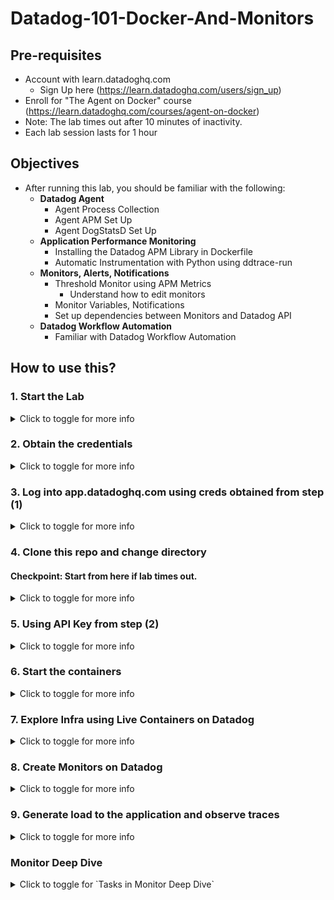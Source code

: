 # Datadog-101-Docker-And-Monitors

## Pre-requisites 
- Account with learn.datadoghq.com
  - Sign Up here (https://learn.datadoghq.com/users/sign_up)
- Enroll for "The Agent on Docker" course (https://learn.datadoghq.com/courses/agent-on-docker)
- Note: The lab times out after 10 minutes of inactivity.
- Each lab session lasts for 1 hour

## Objectives
- After running this lab, you should be familiar with the following:
  - **Datadog Agent**
    - Agent Process Collection
    - Agent APM Set Up
    - Agent DogStatsD Set Up
  - **Application Performance Monitoring**
    - Installing the Datadog APM Library in Dockerfile
    - Automatic Instrumentation with Python using ddtrace-run
  - **Monitors, Alerts, Notifications**
    - Threshold Monitor using APM Metrics
      - Understand how to edit monitors
    - Monitor Variables, Notifications  
    - Set up dependencies between Monitors and Datadog API
  - **Datadog Workflow Automation**
    - Familiar with Datadog Workflow Automation  

## How to use this?
### 1. Start the Lab
<details>
<summary>Click to toggle for more info</summary>
  
![image](https://github.com/jon94/Datadog-SG-Labs/assets/40360784/81283ffc-d20a-4dec-95db-10821b008675)

</details>

### 2. Obtain the credentials
<details>
<summary>Click to toggle for more info</summary>
  
![image](https://github.com/jon94/Datadog-SG-Labs/assets/40360784/d2f176d0-8f85-409b-9e77-70d09781ad35)

</details>

### 3. Log into app.datadoghq.com using creds obtained from step (1)
<details>
<summary>Click to toggle for more info</summary>
  
<img width="1501" alt="image" src="https://github.com/jon94/Datadog-SG-Labs/assets/40360784/7518ae2b-18c0-40dc-a535-0dbe3a7c19fd">
- If you are having issue logging in, please click on "Help" and navigate to "My training credentials don't work".

![image](https://github.com/jon94/Datadog-SG-Labs/assets/40360784/b11651c4-aec4-4cd4-9672-8d3e99cb8e2c)

</details>

### 4. Clone this repo and change directory
#### Checkpoint: Start from here if lab times out.
<details>
<summary>Click to toggle for more info</summary>

```
cd

git clone https://github.com/jon94/Datadog-SG-Labs.git

cd Datadog-SG-Labs/datadog-101-docker
```
![image](https://github.com/jon94/Datadog-SG-Labs/assets/40360784/fdbf45c0-e269-4440-b323-ea2b17e0c3e4)

</details>

### 5. Using API Key from step (2)
<details>
<summary>Click to toggle for more info</summary>
- Make sure you are in the correct directory >> root@agent-docker-lab-host:~/Datadog-SG-Labs/datadog-101-docker
  
```
# Replace "your_actual_api_key" with your actual API key in docker-compose.yaml
api_key="your_actual_api_key"
sed -i 's/YOUR API KEY/'"$api_key"'/g' docker-compose.yaml
```

```  
# Replace 'YOUR API KEY' with your actual API key in the rest of the required files
find . -type f -exec sed -i 's/YOUR_API_KEY/'"$api_key"'/g' {} +
```

</details>

### 6. Start the containers
<details>
<summary>Click to toggle for more info</summary>

- Make sure you are in the correct directory >> root@agent-docker-lab-host:~/Datadog-SG-Labs/datadog-101-docker
```
docker compose up -d --force-recreate --no-deps --build
```
- Check that the containers are up and running
```
docker ps -a
```
![image](https://github.com/jon94/Datadog-SG-Labs/assets/40360784/54d1442f-e9a6-4521-8161-fcdbcd9b6a97)

</details>

### 7. Explore Infra using Live Containers on Datadog
<details>
<summary>Click to toggle for more info</summary>
  
- [Live Containers](https://app.datadoghq.com/containers?query=short_image%3A%28agent%20OR%20datadog-101-docker-web%29&overview-na-groups=false&selectedTopGraph=timeseries)
<img width="1346" alt="image" src="https://github.com/jon94/Datadog-SG-Labs/assets/40360784/f03a67e4-a479-489e-8a72-eefcd3db0617">
<img width="1040" alt="image" src="https://github.com/jon94/Datadog-SG-Labs/assets/40360784/48cd289a-74e6-45c3-9f27-f9c0ddf9d8d9">

</details>

### 8. Create Monitors on Datadog
<details>
<summary>Click to toggle for more info</summary>

**Task 1: Create an Application Key in Datadog**
<details>
<summary>Click to toggle for more info</summary>

- [Create](https://docs.datadoghq.com/account_management/api-app-keys/#add-application-keys) an application key in Datadog UI. We will need this for this step.

- Proceed to next step after application key is created
  
```
# Replace "your_actual_app_key" with your actual APP key in docker-compose.yaml

app_key="your_actual_app_key"
find . -type f -exec sed -i 's/YOUR_APP_KEY/'"$app_key"'/g' {} +
```
```
chmod +x create_monitor.sh
./create_monitor.sh
```
![image](https://github.com/jon94/Datadog-SG-Labs/assets/40360784/4fa64f28-0c21-4578-9029-94abc45157f2)

</details>

**Task 2: Edit the created monitor to shorten the evaluation time**
<details>
<summary>Click to toggle for more info</summary>
  
![image](https://github.com/jon94/Datadog-SG-Labs/assets/40360784/ae03c3f0-265f-478b-b683-18f05c4769eb)

</details>

**Task 3: Based on the threshold monitor, create a similar one for simulate_error service**
<details>
<summary>Click to toggle for more info</summary>
  
- 2 methods
  - From Service Catalogue
    <img width="1329" alt="image" src="https://github.com/jon94/Datadog-SG-Labs/assets/40360784/511c7a9a-5145-443a-af4e-278a12d4db10">
  - From Monitors
    <img width="1352" alt="image" src="https://github.com/jon94/Datadog-SG-Labs/assets/40360784/7f718644-bfc8-4683-93fb-2819bc36860a">
    <img width="1351" alt="image" src="https://github.com/jon94/Datadog-SG-Labs/assets/40360784/680d4621-a854-4fbd-8f2d-70a251cd52ba">
    
</details>

**Task 4: Instead of creating a monitor based on metrics, create a monitor using APM Trace Analytics. This monitor should monitor service:flask-dd-lab in env:dd-sg-lab. Trigger an Alert when the count of error spans is > 20.**

[Hint](https://app.datadoghq.com/monitors/manage?order=desc) You should see 2 monitors created. Refer to one of them as an example.

<details>
<summary>Click to toggle for more info</summary>
  
<img width="1332" alt="image" src="https://github.com/jon94/Datadog-SG-Labs/assets/40360784/a910810c-df73-47b5-9ba8-5171bbfeb988">
    
</details>

</details>

### 9. Generate load to the application and observe traces
<details>
<summary>Click to toggle for more info</summary>
  
- Make sure you are in the correct directory >> root@agent-docker-lab-host:~/Datadog-SG-Labs/datadog-101-docker

- There are 2 endpoints.
  - HelloWorld >> localhost:5000/hello
  - Simulate Error >> localhost:5000/simulate_error
```
chmod +x run_script.sh 

./run_script.sh
```
</details>

### Monitor Deep Dive

<details>
<summary>Click to toggle for `Tasks in Monitor Deep Dive`</summary>

**Task 1: How do you alert different members based on the status of the monitor?**

<details>
<summary>Click to toggle for `Task 1`</summary>

[Hint] (https://docs.datadoghq.com/monitors/notify/variables/?tab=is_alert#conditional-variables)
  
   ```
  {{#is_alert}}
  high error rate on {{service.name}} on {{env.name}} @<email>
  {{/is_alert}} 
  
  {{#is_alert_recovery}}
  recovered. @<email>
  {{/is_alert_recovery}}
  ```

</details>

**Task 2: Your team wants better control of alerts, since simulate_error is invoked by flask-dd-labs, how can you create dependencies between the monitors such that when flask-dd-labs has an alert, simulate_errors service monitor will not be called?**

<details>
<summary>Click to toggle for `Task 2`</summary>

[Hint] (https://docs.datadoghq.com/monitors/guide/create-monitor-dependencies/)
- Follow along the idea in the document above. The endpoints in the documents are outdated. But you can use docs on [API Reference] (https://docs.datadoghq.com/api/latest/#api-reference)
  
  ```
  {{#is_alert}} 
  high error rate on {{service.name}} on {{env.name}}. Proceeding to mute downstream service (simulate_error) @webhook-mute-simulateerror
  {{/is_alert}}

  {{#is_alert_recovery}} 
  alert recovered. Proceeding to unmute downstream service (simulate_error) @webhook-unmute-simulateerror
  {{/is_alert_recovery}}
  ```

**Configure Webhook Integration**

```
To mute monitor: https://api.datadoghq.com/api/v1/monitor/<monitorid>/mute?api_key=&application_key=
To unmute monitor: https://api.datadoghq.com/api/v1/monitor/<monitorid>/unmute?api_key=&application_key=
```

[Grant the correct application key scope] (https://docs.datadoghq.com/account_management/api-app-keys/#scope-application-keys)
<img width="996" alt="image" src="https://github.com/jon94/Datadog-SG-Labs/assets/40360784/219b7a1e-67c8-455c-8912-7ec90a9b35fc">

<img width="994" alt="image" src="https://github.com/jon94/Datadog-SG-Labs/assets/40360784/ca7c2cd7-fc3d-4e4e-bcbf-a31b9d19fd1f">

<img width="998" alt="image" src="https://github.com/jon94/Datadog-SG-Labs/assets/40360784/48c0a1ff-2e1a-4412-85a5-210b5a3e26b1">

</details>

**Task 3: You learnt how to mute individual monitors, what if the downstream service has many monitors? How can you mute all monitors belonging to service:simulate_error?**

<details>
<summary>Click to toggle for `Task 3`</summary>

[Hint 1] (https://docs.datadoghq.com/monitors/downtimes/) and [Hint 2] (https://docs.datadoghq.com/service_management/workflows/)

- In order to use the api, you have to give the correct scope on your application key (monitor_downtime).
- Webhook integrations are for basic API calls, but what if you need to draw values from different endpoints? For more complicated scenarios like this, Datadog Workflow Automation is an excellent solution. 

<img width="984" alt="image" src="https://github.com/jon94/Datadog-SG-Labs/assets/40360784/d6f827c0-84c3-4399-ab05-bf2e1510ede8">

```
{{#is_alert}} 
high error rate on {{service.name}} on {{env.name}}. Proceeding to mute all alerts related to service:simulate_error @workflow-mute-all-simulate_error 
{{/is_alert}}

{{#is_alert_recovery}} 
alert recovered. Proceeding to unmute all alerts related to service:simulate_error @workflow-unmute-all-simulate_error 
{{/is_alert_recovery}}
```

## Mute all monitor based on monitor tags

<img width="1351" alt="image" src="https://github.com/jon94/Datadog-SG-Labs/assets/40360784/65951496-2e04-4374-bb7f-ac07a57e40ab">

## Unmute all monitor based on monitor tags

<img width="1349" alt="image" src="https://github.com/jon94/Datadog-SG-Labs/assets/40360784/a4215988-1ed1-4671-ab85-7949ccda6875">

### Get Active Downtime

- This displays all active downtime at the time of API call

```
https://api.datadoghq.com/api/v2/downtime?api_key=&application_key=&current_only=true
```
### Extract downtime id if env and service matches

- targetTags are defined in the JS code. This will extract the downtime id required for the cancel downtime API later.

```
var jsonData = $.Steps.Get_Active_Downtime.body;

var targetTags = ["env:dd-sg-lab", "service:simulate_error"];
var extractedIds = [];

// Check if jsonData and jsonData.data are defined
if (jsonData && jsonData.data && Array.isArray(jsonData.data)) {
  // Iterate through the data array
  for (var i = 0; i < jsonData.data.length; i++) {
    var entry = jsonData.data[i];

    // Check if entry, attributes, and monitor_tags exist
    if (
      entry &&
      entry.attributes &&
      entry.attributes.monitor_identifier &&
      entry.attributes.monitor_identifier.monitor_tags
    ) {
      // Check if monitor_tags array includes all targetTags
      var hasAllTags = targetTags.every(function(tag) {
        return entry.attributes.monitor_identifier.monitor_tags.includes(tag);
      });

      // If all targetTags are present, push the id to the extractedIds array
      if (hasAllTags) {
        extractedIds.push(entry.id);
      }
    }
  }
}

// Return the extracted IDs
return {
  extractedIds: Array.isArray(extractedIds) ? extractedIds : [extractedIds]
}
```
### Cancel Downtime API

- Downtime ID is obtained from earlier step and the Cancel Downtime API is called.

```
DELETE https://api.datadoghq.com/api/v2/downtime/{{ Steps.extract_id_if_env_and_service_match.data.extractedIds.[0] }}?api_key=&application_key=
```

</details>
